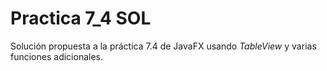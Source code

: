 # Practica 7_4 SOL

Solución propuesta a la práctica 7.4 de JavaFX usando *TableView* y varias funciones adicionales.
